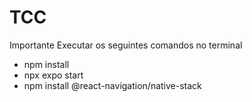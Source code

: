 # TCC

Importante Executar os seguintes comandos no terminal
- npm install
- npx expo start
- npm install @react-navigation/native-stack
